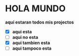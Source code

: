 # HOLA MUNDO
<b>aqui estaran todos mis projectos <b>
- [x] aqui esta
- [ ] aqui no esta 
- [x] aqui tambien esta 
- [ ] aqui tampoco esta 
